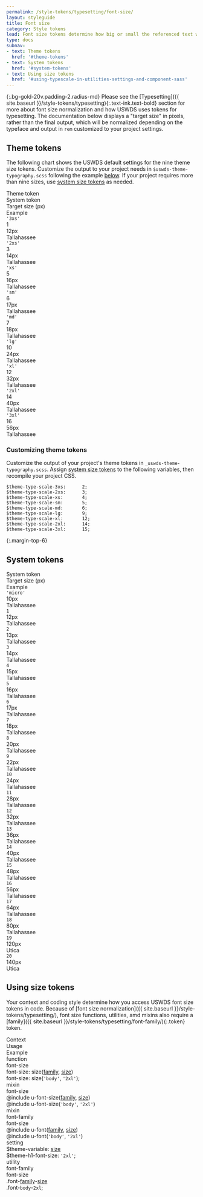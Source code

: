 ```yaml
---
permalink: /style-tokens/typesetting/font-size/
layout: styleguide
title: Font size
category: Style tokens
lead: Font size tokens determine how big or small the referenced text will appear on the screen. The USWDS typescale includes nine regularized theme tokens drawn from 21 system tokens.
type: docs
subnav:
- text: Theme tokens
  href: '#theme-tokens'
- text: System tokens
  href: '#system-tokens'
- text: Using size tokens
  href: '#using-typescale-in-utilities-settings-and-component-sass'
---
```


{:.bg-gold-20v.padding-2.radius-md}
Please see the [Typesetting]({{ site.baseurl }}/style-tokens/typesetting){:.text-ink.text-bold} section for more about font size normalization and how USWDS uses tokens for typesetting. The documentation below displays a "target size" in pixels, rather than the final output, which will be normalized depending on the typeface and output in `rem` customized to your project settings.

## Theme tokens
The following chart shows the USWDS default settings for the nine theme size tokens. Customize the output to your project needs in `$uswds-theme-typography.scss` following the example [below](#customizing-theme-tokens). If your project requires more than nine sizes, use [system size tokens](#system-tokens) as needed.

<div class="bg-white radius-md border padding-x-2 padding-top-1 padding-bottom-2px">

  <div class="grid-row grid-gap flex-align-center margin-bottom-2 padding-bottom-1 border-bottom-2px text-bold">
    <div class="grid-col-2 text-700 font-sans-1">Theme token</div>
    <div class="grid-col-2 text-700 font-sans-1">System token</div>
    <div class="grid-col-2 text-700 font-sans-1">Target size (px)</div>
    <div class="grid-col-6 text-700 font-sans-1">Example</div>
  </div>

  <div class="grid-row grid-gap flex-align-center padding-bottom-2 margin-bottom-2 border-bottom border-gray-10">
    <div class="grid-col-2 text-300 font-sans-3"><code>'3xs'</code></div>
    <div class="grid-col-2 text-300 font-sans-3">1</div>
    <div class="grid-col-2 text-300 font-sans-3">12px</div>
    <div class="grid-col-6">
      <span class="font-sans-3xs">Tallahassee</span>
    </div>
  </div>

  <div class="grid-row grid-gap flex-align-center padding-bottom-2 margin-bottom-2 border-bottom border-gray-10">
    <div class="grid-col-2 text-300 font-sans-3"><code>'2xs'</code></div>
    <div class="grid-col-2 text-300 font-sans-3">3</div>
    <div class="grid-col-2 text-300 font-sans-3">14px</div>
    <div class="grid-col-6">
      <span class="font-sans-2xs">Tallahassee</span>
    </div>
  </div>

  <div class="grid-row grid-gap flex-align-center padding-bottom-2 margin-bottom-2 border-bottom border-gray-10">
    <div class="grid-col-2 text-300 font-sans-3"><code>'xs'</code></div>
    <div class="grid-col-2 text-300 font-sans-3">5</div>
    <div class="grid-col-2 text-300 font-sans-3">16px</div>
    <div class="grid-col-6">
      <span class="font-sans-xs">Tallahassee</span>
    </div>
  </div>

  <div class="grid-row grid-gap flex-align-center padding-bottom-2 margin-bottom-2 border-bottom border-gray-10">
    <div class="grid-col-2 text-300 font-sans-3"><code>'sm'</code></div>
    <div class="grid-col-2 text-300 font-sans-3">6</div>
    <div class="grid-col-2 text-300 font-sans-3">17px</div>
    <div class="grid-col-6">
      <span class="font-sans-sm">Tallahassee</span>
    </div>
  </div>

  <div class="grid-row grid-gap flex-align-center padding-bottom-2 margin-bottom-2 border-bottom border-gray-10">
    <div class="grid-col-2 text-300 font-sans-3"><code>'md'</code></div>
    <div class="grid-col-2 text-300 font-sans-3">7</div>
    <div class="grid-col-2 text-300 font-sans-3">18px</div>
    <div class="grid-col-fill line-height-sans-1">
      <span class="font-sans-md">Tallahassee</span>
    </div>
  </div>

  <div class="grid-row grid-gap flex-align-center padding-bottom-2 margin-bottom-2 border-bottom border-gray-10">
    <div class="grid-col-2 text-300 font-sans-3"><code>'lg'</code></div>
    <div class="grid-col-2 text-300 font-sans-3">10</div>
    <div class="grid-col-2 text-300 font-sans-3">24px</div>
    <div class="grid-col-fill line-height-sans-1">
      <span class="font-sans-lg">Tallahassee</span>
    </div>
  </div>

  <div class="grid-row grid-gap flex-align-center padding-bottom-2 margin-bottom-2 border-bottom border-gray-10">
    <div class="grid-col-2 text-300 font-sans-3"><code>'xl'</code></div>
    <div class="grid-col-2 text-300 font-sans-3">12</div>
    <div class="grid-col-2 text-300 font-sans-3">32px</div>
    <div class="grid-col-fill line-height-sans-1">
      <span class="font-sans-xl">Tallahassee</span>
    </div>
  </div>

  <div class="grid-row grid-gap flex-align-center padding-bottom-2 margin-bottom-2 border-bottom border-gray-10">
    <div class="grid-col-2 text-300 font-sans-3"><code>'2xl'</code></div>
    <div class="grid-col-2 text-300 font-sans-3">14</div>
    <div class="grid-col-2 text-300 font-sans-3">40px</div>
    <div class="grid-col-fill line-height-sans-1">
      <span class="font-sans-2xl">Tallahassee</span>
    </div>
  </div>

  <div class="grid-row grid-gap flex-align-center padding-bottom-2 margin-bottom-2 border-gray-10">
    <div class="grid-col-2 text-300 font-sans-3"><code>'3xl'</code></div>
    <div class="grid-col-2 text-300 font-sans-3">16</div>
    <div class="grid-col-2 text-300 font-sans-3">56px</div>
    <div class="grid-col-fill line-height-sans-1">
      <span class="font-sans-3xl">Tallahassee</span>
    </div>
  </div>
</div>

### Customizing theme tokens
Customize the output of your project's theme tokens in `_uswds-theme-typography.scss`. Assign [system size tokens](#system-tokens) to the following variables, then recompile your project CSS.

```
$theme-type-scale-3xs:      2;
$theme-type-scale-2xs:      3;
$theme-type-scale-xs:       4;
$theme-type-scale-sm:       5;
$theme-type-scale-md:       6;
$theme-type-scale-lg:       9;
$theme-type-scale-xl:       12;
$theme-type-scale-2xl:      14;
$theme-type-scale-3xl:      15;
```


{:.margin-top-6}
## System tokens

<div class="bg-white radius-md border padding-x-2 padding-top-1 padding-bottom-2px">
  <div class="grid-row grid-gap flex-align-center margin-bottom-2 padding-bottom-1 border-bottom-2px text-bold">
    <div class="grid-col-2 text-700 font-sans-1">System token</div>
    <div class="grid-col-2 text-700 font-sans-1">Target size (px)</div>
    <div class="grid-col-fill text-700 font-sans-1">Example</div>
  </div>
  <div class="grid-row grid-gap flex-align-center padding-bottom-2 margin-bottom-2 border-bottom border-gray-10">
    <div class="grid-col-2 text-300 font-sans-3"><code>'micro'</code></div>
    <div class="grid-col-2 text-300 font-sans-3">10px</div>
    <div class="grid-col-fill line-height-sans-1">
      <span class="font-sans-micro">Tallahassee</span>
    </div>
  </div>
  <div class="grid-row grid-gap flex-align-center padding-bottom-2 margin-bottom-2 border-bottom border-gray-10">
    <div class="grid-col-2 text-300 font-sans-3"><code>1</code></div>
    <div class="grid-col-2 text-300 font-sans-3">12px</div>
    <div class="grid-col-fill line-height-sans-1">
      <span class="font-sans-1">Tallahassee</span>
    </div>
  </div>
  <div class="grid-row grid-gap flex-align-center padding-bottom-2 margin-bottom-2 border-bottom border-gray-10">
    <div class="grid-col-2 text-300 font-sans-3"><code>2</code></div>
    <div class="grid-col-2 text-300 font-sans-3">13px</div>
    <div class="grid-col-fill line-height-sans-1">
      <span class="font-sans-2">Tallahassee</span>
    </div>
  </div>
  <div class="grid-row grid-gap flex-align-center padding-bottom-2 margin-bottom-2 border-bottom border-gray-10">
    <div class="grid-col-2 text-300 font-sans-3"><code>3</code></div>
    <div class="grid-col-2 text-300 font-sans-3">14px</div>
    <div class="grid-col-fill line-height-sans-1">
      <span class="font-sans-3">Tallahassee</span>
    </div>
  </div>
  <div class="grid-row grid-gap flex-align-center padding-bottom-2 margin-bottom-2 border-bottom border-gray-10">
    <div class="grid-col-2 text-300 font-sans-3"><code>4</code></div>
    <div class="grid-col-2 text-300 font-sans-3">15px</div>
    <div class="grid-col-fill line-height-sans-1">
      <span class="font-sans-4">Tallahassee</span>
    </div>
  </div>
  <div class="grid-row grid-gap flex-align-center padding-bottom-2 margin-bottom-2 border-bottom border-gray-10">
    <div class="grid-col-2 text-300 font-sans-3"><code>5</code></div>
    <div class="grid-col-2 text-300 font-sans-3">16px</div>
    <div class="grid-col-fill line-height-sans-1">
      <span class="font-sans-5">Tallahassee</span>
    </div>
  </div>
  <div class="grid-row grid-gap flex-align-center padding-bottom-2 margin-bottom-2 border-bottom border-gray-10">
    <div class="grid-col-2 text-300 font-sans-3"><code>6</code></div>
    <div class="grid-col-2 text-300 font-sans-3">17px</div>
    <div class="grid-col-fill line-height-sans-1">
      <span class="font-sans-6">Tallahassee</span>
    </div>
  </div>
  <div class="grid-row grid-gap flex-align-center padding-bottom-2 margin-bottom-2 border-bottom border-gray-10">
    <div class="grid-col-2 text-300 font-sans-3"><code>7</code></div>
    <div class="grid-col-2 text-300 font-sans-3">18px</div>
    <div class="grid-col-fill line-height-sans-1">
      <span class="font-sans-7">Tallahassee</span>
    </div>
  </div>
  <div class="grid-row grid-gap flex-align-center padding-bottom-2 margin-bottom-2 border-bottom border-gray-10">
    <div class="grid-col-2 text-300 font-sans-3"><code>8</code></div>
    <div class="grid-col-2 text-300 font-sans-3">20px</div>
    <div class="grid-col-fill line-height-sans-1">
      <span class="font-sans-8">Tallahassee</span>
    </div>
  </div>
  <div class="grid-row grid-gap flex-align-center padding-bottom-2 margin-bottom-2 border-bottom border-gray-10">
    <div class="grid-col-2 text-300 font-sans-3"><code>9</code></div>
    <div class="grid-col-2 text-300 font-sans-3">22px</div>
    <div class="grid-col-fill line-height-sans-1">
      <span class="font-sans-9">Tallahassee</span>
    </div>
  </div>
  <div class="grid-row grid-gap flex-align-center padding-bottom-2 margin-bottom-2 border-bottom border-gray-10">
    <div class="grid-col-2 text-300 font-sans-3"><code>10</code></div>
    <div class="grid-col-2 text-300 font-sans-3">24px</div>
    <div class="grid-col-fill line-height-sans-1">
      <span class="font-sans-10">Tallahassee</span>
    </div>
  </div>
  <div class="grid-row grid-gap flex-align-center padding-bottom-2 margin-bottom-2 border-bottom border-gray-10">
    <div class="grid-col-2 text-300 font-sans-3"><code>11</code></div>
    <div class="grid-col-2 text-300 font-sans-3">28px</div>
    <div class="grid-col-fill line-height-sans-1">
      <span class="font-sans-11">Tallahassee</span>
    </div>
  </div>
  <div class="grid-row grid-gap flex-align-center padding-bottom-2 margin-bottom-2 border-bottom border-gray-10">
    <div class="grid-col-2 text-300 font-sans-3"><code>12</code></div>
    <div class="grid-col-2 text-300 font-sans-3">32px</div>
    <div class="grid-col-fill line-height-sans-1">
      <span class="font-sans-12">Tallahassee</span>
    </div>
  </div>
  <div class="grid-row grid-gap flex-align-center padding-bottom-2 margin-bottom-2 border-bottom border-gray-10">
    <div class="grid-col-2 text-300 font-sans-3"><code>13</code></div>
    <div class="grid-col-2 text-300 font-sans-3">36px</div>
    <div class="grid-col-fill line-height-sans-1">
      <span class="font-sans-13">Tallahassee</span>
    </div>
  </div>
  <div class="grid-row grid-gap flex-align-center padding-bottom-2 margin-bottom-2 border-bottom border-gray-10">
    <div class="grid-col-2 text-300 font-sans-3"><code>14</code></div>
    <div class="grid-col-2 text-300 font-sans-3">40px</div>
    <div class="grid-col-fill line-height-sans-1">
      <span class="font-sans-14">Tallahassee</span>
    </div>
  </div>
  <div class="grid-row grid-gap flex-align-center padding-bottom-2 margin-bottom-2 border-bottom border-gray-10">
    <div class="grid-col-2 text-300 font-sans-3"><code>15</code></div>
    <div class="grid-col-2 text-300 font-sans-3">48px</div>
    <div class="grid-col-fill line-height-sans-1">
      <span class="font-sans-15">Tallahassee</span>
    </div>
  </div>
  <div class="grid-row grid-gap flex-align-center padding-bottom-2 margin-bottom-2 border-bottom border-gray-10">
    <div class="grid-col-2 text-300 font-sans-3"><code>16</code></div>
    <div class="grid-col-2 text-300 font-sans-3">56px</div>
    <div class="grid-col-fill line-height-sans-1">
      <span class="font-sans-16">Tallahassee</span>
    </div>
  </div>
  <div class="grid-row grid-gap flex-align-center padding-bottom-2 margin-bottom-2 border-bottom border-gray-10">
    <div class="grid-col-2 text-300 font-sans-3"><code>17</code></div>
    <div class="grid-col-2 text-300 font-sans-3">64px</div>
    <div class="grid-col-fill line-height-sans-1">
      <span class="font-sans-17">Tallahassee</span>
    </div>
  </div>
  <div class="grid-row grid-gap flex-align-center padding-bottom-2 margin-bottom-2 border-bottom border-gray-10">
    <div class="grid-col-2 text-300 font-sans-3"><code>18</code></div>
    <div class="grid-col-2 text-300 font-sans-3">80px</div>
    <div class="grid-col-fill line-height-sans-1">
      <span class="font-sans-18">Tallahassee</span>
    </div>
  </div>
  <div class="grid-row grid-gap flex-align-center padding-bottom-2 margin-bottom-2 border-bottom border-gray-10">
    <div class="grid-col-2 text-300 font-sans-3"><code>19</code></div>
    <div class="grid-col-2 text-300 font-sans-3">120px</div>
    <div class="grid-col-fill line-height-sans-1">
      <span class="font-sans-19">Utica</span>
    </div>
  </div>
  <div class="grid-row grid-gap flex-align-center padding-bottom-2 margin-bottom-2 border-gray-10">
    <div class="grid-col-2 text-300 font-sans-3"><code>20</code></div>
    <div class="grid-col-2 text-300 font-sans-3">140px</div>
    <div class="grid-col-fill line-height-sans-1">
      <span class="font-sans-20">Utica</span>
    </div>
  </div>
</div>

## Using size tokens
Your context and coding style determine how you access USWDS font size tokens in code. Because of [font size normalization]({{ site.baseurl }}/style-tokens/typesetting/), font size functions, utilities, amd mixins also require a [family]({{ site.baseurl }}/style-tokens/typesetting/font-family/){:.token} token.


<div class="bg-white radius-md border padding-x-2 padding-top-1 padding-bottom-2px">
  <div class="grid-row grid-gap flex-align-center margin-bottom-1 padding-bottom-1 border-bottom-2px text-bold">
    <div class="grid-col-2 text-700 font-sans-1">Context</div>
    <div class="grid-col-5 text-700 font-sans-1">Usage</div>
    <div class="grid-col-5 text-700 font-sans-1">Example</div>
  </div>
  <div class="grid-row grid-gap flex-align-center padding-bottom-1 margin-bottom-1 border-bottom border-gray-10 font-mono-3">
    <div class="grid-col-2 text-bold font-sans-3">function<br/>
      <span class="text-normal">font-size</span>
    </div>
    <div class="grid-col-5">font-size: size(<a href="{{ site.baseurl }}/style-tokens/typesetting/font-family/" class="token">family</a>, <a href="{{ site.baseurl }}/style-tokens/typesetting/font-size/" class="token">size</a>)</div>
    <div class="grid-col-5">font-size: size(<code>'body'</code>, <code>'2xl'</code>);</div>
  </div>
  <div class="grid-row grid-gap flex-align-center padding-bottom-1 margin-bottom-1 border-bottom border-gray-10 font-mono-3">
    <div class="grid-col-2 text-bold font-sans-3">
      mixin<br/>
      <span class="text-normal">font-size</span>
    </div>
    <div class="grid-col-5">@include u-font-size(<a href="{{ site.baseurl }}/style-tokens/typesetting/font-family/" class="token">family</a>, <a href="{{ site.baseurl }}/style-tokens/typesetting/font-size/" class="token">size</a>)</div>
    <div class="grid-col-5">@include u-font-size(<code>'body'</code>, <code>'2xl'</code>)</div>
  </div>
  <div class="grid-row grid-gap flex-align-center padding-bottom-1 margin-bottom-1 border-bottom border-gray-10 font-mono-3">
    <div class="grid-col-2 text-bold font-sans-3">
      mixin<br/>
      <span class="text-normal">font-family</span><br/>
      <span class="text-normal">font-size</span>
    </div>
    <div class="grid-col-5">@include u-font(<a href="{{ site.baseurl }}/style-tokens/typesetting/font-family/" class="token">family</a>, <a href="{{ site.baseurl }}/style-tokens/typesetting/font-size/" class="token">size</a>)</div>
    <div class="grid-col-5">@include u-font(<code>'body'</code>, <code>'2xl'</code>)</div>
  </div>
  <div class="grid-row grid-gap flex-align-center padding-bottom-1 margin-bottom-1 border-bottom border-gray-10 font-mono-3">
    <div class="grid-col-2 text-bold font-sans-3">setting</div>
    <div class="grid-col-5">$theme-variable: <a href="{{ site.baseurl }}/style-tokens/typesetting/font-size/" class="token">size</a></div>
    <div class="grid-col-5">$theme-h1-font-size: <code>'2xl'</code>;</div>
  </div>
  <div class="grid-row grid-gap flex-align-center padding-bottom-1 border-gray-10 font-mono-3">
    <div class="grid-col-2 text-bold font-sans-3">utility<br/>
      <span class="text-normal">font-family</span><br/>
      <span class="text-normal">font-size</span>
    </div>
    <div class="grid-col-5">.font-<a href="{{ site.baseurl }}/style-tokens/typesetting/font-family/" class="token">family</a>-<a href="{{ site.baseurl }}/style-tokens/typesetting/font-size/" class="token">size</a></div>
    <div class="grid-col-5">.font-<code>body</code>-<code>2xl</code>;</div>
  </div>
</div>
